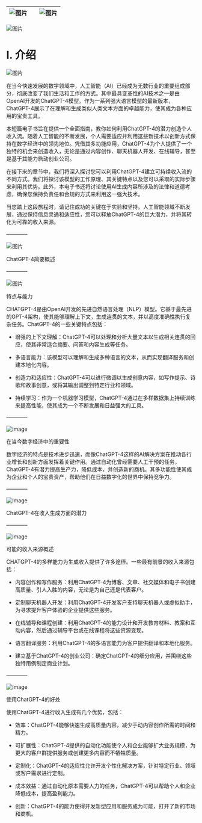 | ![图片](d2d_images/chapter_title_corner_decoration_left.png) |  | ![图片](d2d_images/chapter_title_corner_decoration_right.png) |
| --- | --- | --- |

![图片](d2d_images/chapter_title_above.png)

# I. 介绍

![图片](d2d_images/chapter_title_below.png)

在当今快速发展的数字领域中，人工智能（AI）已经成为无数行业的重要组成部分，彻底改变了我们生活和工作的方式。其中最具变革性的AI技术之一是由OpenAI开发的ChatGPT-4模型。作为一系列强大语言模型的最新版本，ChatGPT-4展示了在理解和生成类似人类文本方面的卓越能力，使其成为各种应用的宝贵工具。

本短篇电子书旨在提供一个全面指南，教你如何利用ChatGPT-4的潜力创造个人收入流。随着人工智能的不断发展，个人需要适应并利用这些新技术以创新方式保持在数字经济中的领先地位。凭借其多功能应用，ChatGPT-4为个人提供了一个独特的机会来创造收入，无论是通过内容创作、聊天机器人开发、在线辅导，甚至是基于其能力启动创业公司。

在接下来的章节中，我们将深入探讨您可以利用ChatGPT-4建立可持续收入流的不同方式。我们将探讨该模型的工作原理、其关键特点以及您可以采取的实际步骤来利用其优势。此外，本电子书还将讨论使用AI生成内容所涉及的法律和道德考虑，确保您保持负责任和合规的方式来利用这一强大技术。

当您踏上这段旅程时，请记住成功的关键在于实验和坚持。人工智能领域不断发展，通过保持信息灵通和适应性，您可以释放ChatGPT-4的巨大潜力，并将其转化为可靠的收入来源。

––––––––

![图片](d2d_images/scene_break.png)

ChatGPT-4简要概述

––––––––

![图片](d2d_images/scene_break.png)

特点与能力

CHATGPT-4是由OpenAI开发的先进自然语言处理（NLP）模型。它基于最先进的GPT-4架构，使其能够理解上下文，生成连贯的文本，并以高度准确性执行复杂任务。ChatGPT-4的一些关键特点包括：

+   增强的上下文理解：ChatGPT-4可以处理和分析大量文本以生成相关连贯的回应，使其非常适合摘要、问答和内容生成等任务。

+   多语言能力：该模型可以理解和生成多种语言的文本，从而实现翻译服务和创建本地化内容。

+   创造力和适应性：ChatGPT-4可以进行微调以生成创意内容，如写作提示、诗歌和故事创意，或将其输出调整到特定行业和领域。

+   持续学习：作为一个机器学习模型，ChatGPT-4通过在多样数据集上持续训练来提高性能，使其成为一个不断发展和日益强大的工具。

––––––––

![image](d2d_images/scene_break.png)

在当今数字经济中的重要性

数字经济的特点是技术进步迅速，而像ChatGPT-4这样的AI解决方案在推动各行业增长和创新方面发挥着关键作用。通过自动化曾经需要人工干预的任务，ChatGPT-4有潜力提高生产力，降低成本，并创造新的商机。其多功能性使其成为企业和个人的宝贵资产，帮助他们在日益数字化的世界中保持竞争力。

––––––––

![image](d2d_images/scene_break.png)

ChatGPT-4在收入生成方面的潜力

––––––––

![image](d2d_images/scene_break.png)

可能的收入来源概述

CHATGPT-4的多样能力为生成收入提供了许多途径。一些最有前景的收入来源包括：

+   内容创作和写作服务：利用ChatGPT-4为博客、文章、社交媒体和电子书创建高质量、引人入胜的内容，无论是为自己还是代表客户。

+   定制聊天机器人开发：利用ChatGPT-4开发客户支持聊天机器人或虚拟助手，为寻求提升客户体验的企业提供这些服务。

+   在线辅导和课程创建：利用ChatGPT-4的能力设计和开发教育材料、教案和互动内容，然后通过辅导平台或在线课程将这些资源变现。

+   语言翻译服务：利用ChatGPT-4的多语言能力为客户提供翻译和本地化服务。

+   建立基于ChatGPT-4的创业公司：确定ChatGPT-4的细分应用，并围绕这些独特用例制定商业计划。

––––––––

![image](d2d_images/scene_break.png)

使用ChatGPT-4的好处

使用ChatGPT-4进行收入生成有几个优势，包括：

+   效率：ChatGPT-4能够快速生成高质量内容，减少手动内容创作所需的时间和精力。

+   可扩展性：ChatGPT-4提供的自动化功能使个人和企业能够扩大业务规模，为更大的客户群提供服务或创建更多内容而不牺牲质量。

+   定制化：ChatGPT-4的适应性允许开发个性化解决方案，针对特定行业、领域或客户需求进行定制。

+   成本效益：通过自动化原本需要人力的任务，ChatGPT-4可以帮助个人和企业降低成本，提高盈利能力。

+   创新：ChatGPT-4的能力使得开发新型应用和服务成为可能，打开了新的市场和商机。
